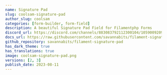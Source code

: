 ```yaml
---
name: Signature Pad
slug: coolsam-signature-pad
author_slug: coolsam
categories: [form-builder, form-field]
description: A beautiful Signature Pad Field for Filamentphp Forms
discord_url: https://discord.com/channels/883083792112300104/1059009209951342632
docs_url: https://raw.githubusercontent.com/savannabits/filament-signature-pad/3.x/README.md
github_repository: savannabits/filament-signature-pad
has_dark_theme: true
has_translations: true
image: coolsam-signature-pad.png
versions: [2, 3]
publish_date: 2023-08-11
---
```

